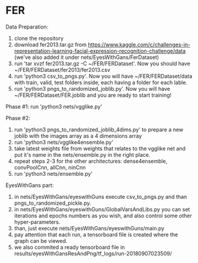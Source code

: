 # FER

Data Preparation:
1. clone the repository
2. download fer2013.tar.gz from https://www.kaggle.com/c/challenges-in-representation-learning-facial-expression-recognition-challenge/data (we've also added it under nets/EyesWithGans/FerDataset)
3. run 'tar xvzf fer2013.tar.gz -C ~/FER/FERDataset'. Now you should have ~/FER/FERDataset/fer2013/fer2013.csv
4. run 'python3 csv_to_pngs.py'. Now you will have ~/FER/FERDataset/data with train, valid, test folders inside, each having a folder for each lable.
5. run 'python3 pngs_to_randomized_joblib.py'. Now you will have ~/FER/FERDataset/FER.joblib and you are ready to start training!

Phase #1:
run 'python3 nets/vgglike.py'

Phase #2:
1. run 'python3 pngs_to_randomized_joblib_4dims.py' to prepare a new joblib with the images array as a 4 dimensions array
2. run 'python3 nets/vgglike4ensemble.py'
3. take latest weights file from weights that relates to the vgglike net and put it's name in the nets/ensemble.py in the right place.
4. repeat steps 2-3 for the other architectures: dense4ensemble, convPoolCnn, allCnn, ninCnn
5. run 'python3 nets/ensemble.py'


EyesWithGans part:
1. in nets/EyesWithGans/eyeswithGuns execute csv_to_pngs.py and than pngs_to_randomized_pickle.py.
2. in nets/EyesWithGans/eyeswithGuns/GlobalVarsAndLibs.py you can set iterations and epochs numbers as you wish,
and also control some other hyper-parameters.
3. than, just execute nets/EyesWithGans/eyeswithGuns/main.py
4. pay attention that each run, a tensorboard file is created where the graph can be viewed.
5. we also commited a ready tensorboard file in results/eyesWithGansResAndPng/tf_logs/run-20180907023509/
